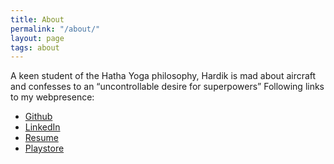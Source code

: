 ```yaml
---
title: About
permalink: "/about/"
layout: page
tags: about
---
```


A keen student of the Hatha Yoga philosophy, Hardik is mad about aircraft and confesses to an “uncontrollable desire for superpowers”
Following links to my webpresence:

* [Github](https://github.com/geniushkg)
* [LinkedIn](https://www.linkedin.com/in/geniushkg)
* [Resume](https://goo.gl/Jzm4eU)
* [Playstore](https://play.google.com/store/apps/developer?id=Hardikgoswami.com)
